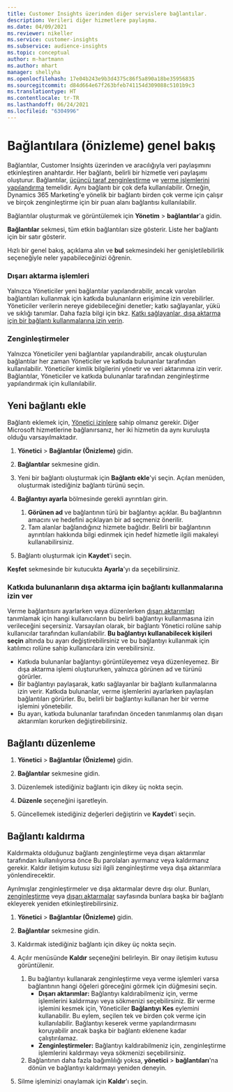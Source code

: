 ```yaml
---
title: Customer Insights üzerinden diğer servislere bağlantılar.
description: Verileri diğer hizmetlere paylaşma.
ms.date: 04/09/2021
ms.reviewer: nikeller
ms.service: customer-insights
ms.subservice: audience-insights
ms.topic: conceptual
author: m-hartmann
ms.author: mhart
manager: shellyha
ms.openlocfilehash: 17e04b243e9b3d4375c86f5a890a18be35956835
ms.sourcegitcommit: d84d664e67f263bfeb741154d309088c5101b9c3
ms.translationtype: HT
ms.contentlocale: tr-TR
ms.lasthandoff: 06/24/2021
ms.locfileid: "6304996"
---
```

# <a name="connections-preview-overview"></a>Bağlantılara (önizleme) genel bakış

Bağlantılar, Customer Insights üzerinden ve aracılığıyla veri paylaşımını etkinleştiren anahtardır. Her bağlantı, belirli bir hizmetle veri paylaşımı oluşturur. Bağlantılar, [üçüncü taraf zenginleştirme](enrichment-hub.md) ve [verme işlemlerini yapılandırma](export-destinations.md) temelidir. Aynı bağlantı bir çok defa kullanılabilir. Örneğin, Dynamics 365 Marketing'e yönelik bir bağlantı birden çok verme için çalışır ve birçok zenginleştirme için bir puan alanı bağlantısı kullanılabilir.

Bağlantılar oluşturmak ve görüntülemek için **Yönetim** > **bağlantılar**'a gidin.

**Bağlantılar** sekmesi, tüm etkin bağlantıları size gösterir. Liste her bağlantı için bir satır gösterir. 

Hızlı bir genel bakış, açıklama alın ve **bul** sekmesindeki her genişletilebilirlik seçeneğiyle neler yapabileceğinizi öğrenin.

### <a name="exports"></a>Dışarı aktarma işlemleri

Yalnızca Yöneticiler yeni bağlantılar yapılandırabilir, ancak varolan bağlantıları kullanmak için katkıda bulunanların erişimine izin verebilirler. Yöneticiler verilerin nereye gidebileceğini denetler; katkı sağlayanlar, yükü ve sıklığı tanımlar. Daha fazla bilgi için bkz. [Katkı sağlayanlar, dışa aktarma için bir bağlantı kullanmalarına izin verin](#allow-contributors-to-use-a-connection-for-exports).

### <a name="enrichments"></a>Zenginleştirmeler

Yalnızca Yöneticiler yeni bağlantılar yapılandırabilir, ancak oluşturulan bağlantılar her zaman Yöneticiler ve katkıda bulunanlar tarafından kullanılabilir. Yöneticiler kimlik bilgilerini yönetir ve veri aktarımına izin verir. Bağlantılar, Yöneticiler ve katkıda bulunanlar tarafından zenginleştirme yapılandırmak için kullanılabilir.

## <a name="add-a-new-connection"></a>Yeni bağlantı ekle

Bağlantı eklemek için, [Yönetici izinlere](permissions.md) sahip olmanız gerekir. Diğer Microsoft hizmetlerine bağlanırsanız, her iki hizmetin da aynı kuruluşta olduğu varsayılmaktadır.

1. **Yönetici** > **Bağlantılar (Önizleme)** gidin.

1. **Bağlantılar** sekmesine gidin.

1. Yeni bir bağlantı oluşturmak için **Bağlantı ekle**'yi seçin. Açılan menüden, oluşturmak istediğiniz bağlantı türünü seçin.

1. **Bağlantıyı ayarla** bölmesinde gerekli ayrıntıları girin. 
   1. **Görünen ad** ve bağlantının türü bir bağlantıyı açıklar. Bu bağlantının amacını ve hedefini açıklayan bir ad seçmeniz önerilir.
   1. Tam alanlar bağlandığınız hizmete bağlıdır. Belirli bir bağlantının ayrıntıları hakkında bilgi edinmek için hedef hizmetle ilgili makaleyi kullanabilirsiniz.

1. Bağlantı oluşturmak için **Kaydet**'i seçin.

**Keşfet** sekmesinde bir kutucukta **Ayarla**'yı da seçebilirsiniz.

### <a name="allow-contributors-to-use-a-connection-for-exports"></a>Katkıda bulunanların dışa aktarma için bağlantı kullanmalarına izin ver

Verme bağlantısını ayarlarken veya düzenlerken [dışarı aktarımları](export-destinations.md) tanımlamak için hangi kullanıcıların bu belirli bağlantıyı kullanmasına izin verileceğini seçersiniz. Varsayılan olarak, bir bağlantı Yönetici rolüne sahip kullanıcılar tarafından kullanılabilir. **Bu bağlantıyı kullanabilecek kişileri seçin** altında bu ayarı değiştirebilirsiniz ve bu bağlantıyı kullanmak için katılımcı rolüne sahip kullanıcılara izin verebilirsiniz.

- Katkıda bulunanlar bağlantıyı görüntüleyemez veya düzenleyemez. Bir dışa aktarma işlemi oluştururken, yalnızca görünen ad ve türünü görürler.
- Bir bağlantıyı paylaşarak, katkı sağlayanlar bir bağlantı kullanmalarına izin verir. Katkıda bulunanlar, verme işlemlerini ayarlarken paylaşılan bağlantıları görürler. Bu, belirli bir bağlantıyı kullanan her bir verme işlemini yönetebilir.
- Bu ayarı, katkıda bulunanlar tarafından önceden tanımlanmış olan dışarı aktarımları korurken değiştirebilirsiniz.

## <a name="edit-a-connection"></a>Bağlantı düzenleme

1. **Yönetici** > **Bağlantılar (Önizleme)** gidin.

1. **Bağlantılar** sekmesine gidin.

1. Düzenlemek istediğiniz bağlantı için dikey üç nokta seçin.

1. **Düzenle** seçeneğini işaretleyin.

1. Güncellemek istediğiniz değerleri değiştirin ve **Kaydet**'i seçin.

## <a name="remove-a-connection"></a>Bağlantı kaldırma

Kaldırmakta olduğunuz bağlantı zenginleştirme veya dışarı aktarımlar tarafından kullanılıyorsa önce Bu parolaları ayırmanız veya kaldırmanız gerekir. Kaldır iletişim kutusu sizi ilgili zenginleştirme veya dışa aktarımlara yönlendirecektir. 

Ayrılmışlar zenginleştirmeler ve dışa aktarmalar devre dışı olur. Bunları, [zenginleştirme](enrichment-hub.md) veya [dışarı aktarmalar](export-destinations.md) sayfasında bunlara başka bir bağlantı ekleyerek yeniden etkinleştirebilirsiniz.

1. **Yönetici** > **Bağlantılar (Önizleme)** gidin.

1. **Bağlantılar** sekmesine gidin.

1. Kaldırmak istediğiniz bağlantı için dikey üç nokta seçin.

1. Açılır menüsünde **Kaldır** seçeneğini belirleyin. Bir onay iletişim kutusu görüntülenir.

   1. Bu bağlantıyı kullanarak zenginleştirme veya verme işlemleri varsa bağlantının hangi öğeleri göreceğini görmek için düğmesini seçin.
      - **Dışarı aktarımlar:** Bağlantıyı kaldırabilmeniz için, verme işlemlerini kaldırmayı veya sökmenizi seçebilirsiniz. Bir verme işlemini kesmek için, Yöneticiler **Bağlantıyı Kes** eylemini kullanabilir. Bu eylem, seçilen tek ve birden çok verme için kullanılabilir. Bağlantıyı keserek verme yapılandırmasını koruyabilir ancak başka bir bağlantı eklenene kadar çalıştırılamaz.
      - **Zenginleştirmeler:** Bağlantıyı kaldırabilmeniz için, zenginleştirme işlemlerini kaldırmayı veya sökmenizi seçebilirsiniz. 
   1. Bağlantının daha fazla bağımlılığı yoksa, **yönetici** > **bağlantıları**'na dönün ve bağlantıyı kaldırmayı yeniden deneyin.

1. Silme işleminizi onaylamak için **Kaldır**'ı seçin.

